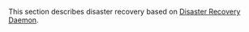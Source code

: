 This section describes disaster recovery based on [Disaster Recovery Daemon](https://github.com/Netcracker/qubership-disaster-recovery-daemon/blob/main/README.md).
